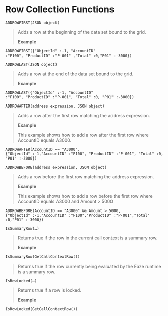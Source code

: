 
# Row Collection Functions


``ADDROWFIRST(JSON object)``

>Adds a row at the beginning of the data set bound to the grid. 
>
>**Example** 
```
ADDROWFIRST({"ObjectId" :-1, "AccountID"  
:"F100", "ProductID" :"P-001" ,"Total" :0,"P01" :-3000})
```

``ADDROWLAST(JSON object)``

>Adds a row at the end of the data set bound to the grid. 
>
>**Example** 
```
ADDROWLAST({"ObjectId" :-1, "AccountID"  
:"F100", "ProductID" :"P-001", "Total" :0, "P01" :-3000})
```

``ADDROWAFTER(address expression, JSON object)``

>Adds a row after the first row matching the address expression. 
>
>**Example** 
>
>This example shows how to add a row after the first row where AccountID equals A3000. 
```
ADDROWAFTER(AccountID == "A3000",  
{"ObjectId" :-1,"AccountID" :"F100", "ProductID" :"P-001", "Total" :0, "P01" :-3000})
```

``ADDROWBEFORE(address expression, JSON object)``

>Adds a row before the first row matching the address expression. 
>
>**Example** 
>
>This example shows how to add a row before the first row where AccountID equals A3000 and Amount > 5000 
```
ADDROWBEFORE(AccountID == "A3000" && Amount > 5000,  
{"ObjectId" :-1,"AccountID" :"F100","ProductID" :"P-001","Total" :0,"P01" :-3000})
```

``IsSummaryRow(…)``
>Returns true if the row in the current call context is a summary row. 
>
>**Example** 
>
```
IsSummaryRow(GetCallContextRow()) 
```
>Returns true if the row currently being evaluated by the Eaze runtime is a summary row.

``IsRowLocked(…)``
>Returns true if a row is locked. 
>
>**Example** 
```
IsRowLocked(GetCallContextRow())
```